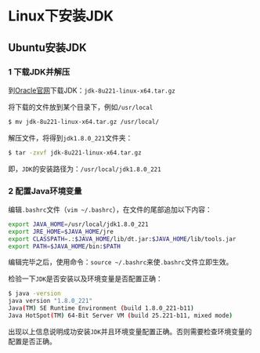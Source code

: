 # Linux下安装JDK

## Ubuntu安装JDK

### 1 下载JDK并解压
到[Oracle官网](https://www.oracle.com/technetwork/java/javase/downloads/jdk8-downloads-2133151.html)下载JDK：`jdk-8u221-linux-x64.tar.gz`

将下载的文件放到某个目录下，例如`/usr/local`
```bash
$ mv jdk-8u221-linux-x64.tar.gz /usr/local/
```

解压文件，将得到`jdk1.8.0_221`文件夹：
```bash
$ tar -zxvf jdk-8u221-linux-x64.tar.gz
```

即，`JDK`的安装路径为：`/usr/local/jdk1.8.0_221`

### 2 配置Java环境变量
编辑`.bashrc`文件（`vim ~/.bashrc`），在文件的尾部追加以下内容：
```bash
export JAVA_HOME=/usr/local/jdk1.8.0_221
export JRE_HOME=$JAVA_HOME/jre
export CLASSPATH=.:$JAVA_HOME/lib/dt.jar:$JAVA_HOME/lib/tools.jar
export PATH=$JAVA_HOME/bin:$PATH
```

编辑完毕之后，使用命令：`source ~/.bashrc`来使`.bashrc`文件立即生效。

检验一下`JDK`是否安装以及环境变量是否配置正确：
```bash
$ java -version
java version "1.8.0_221"
Java(TM) SE Runtime Environment (build 1.8.0_221-b11)
Java HotSpot(TM) 64-Bit Server VM (build 25.221-b11, mixed mode)
```

出现以上信息说明成功安装`JDK`并且环境变量配置正确。否则需要检查环境变量的配置是否正确。
